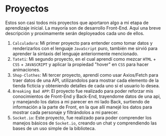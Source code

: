 # Proyectos

Estos son casi todos mis proyectos que aportaron algo a mi etapa de aprendizaje inicial. La mayoría son de desarrollo Front-End.
Aquí una breve descripción y proximamente serán deployeados cada uno de ellos.

1. `Calculadora`: Mi primer proyecto para entender como tomar datos y renderizarlos con el lenguaje `JavaScript` puro, también me sirvió para aprender la sintaxis del lenguaje anteriormente mencionado.
2. `Tateti`: Mi segundo proyecto, en el cual aprendí como mezcar `HTML` + `CSS` + `JAVASCRIPT` y aplicar la propiedad "hover" en `CSS` para hacer animaciones.
3. `Shop-Clothes`: Mi tercer proyecto, aprendí como usar Axios/Fetch para traer datos de una API, utilizandolos para mostrar cada elemento de la tienda ficticia y obteniendo detalles de cada uno si el usuario lo desea. 
4. `Breaking Bad APP`: El proyecto fue realizado para poder reforzar mis conocimientos de Front-End y Back-End, trayendome datos de una api, y manejando los datos a mi parecer en mi lado Back, surtiendo de información a la parte de Front, en la que allí manejé los datos para mostrar cada personaje y filtrándolos a mi parecer.
5. `Socket.io`: Este proyecto, fue realizado para poder comprender los manejos básicos de `Socket.io`, creando un chat y comprendiendo las bases de un uso simple de la biblioteca.
